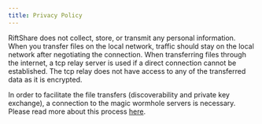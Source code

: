 ```yaml
---
title: Privacy Policy
---
```


RiftShare does not collect, store, or transmit any personal information. When you transfer files on the local network, traffic should stay on the local network after negotiating the connection. When transferring files through the internet, a tcp relay server is used if a direct connection cannot be established. The tcp relay does not have access to any of the transferred data as it is encrypted. 

In order to facilitate the file transfers (discoverability and private key exchange), a connection to the magic wormhole servers is necessary. Please read more about this process [here](https://magic-wormhole.readthedocs.io/en/latest/file-transfer-protocol.html). 
